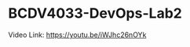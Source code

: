 # BCDV4033-DevOps-Lab2

Video Link:
<a href="https://youtu.be/iWJhc26nOYk">https://youtu.be/iWJhc26nOYk</a>
